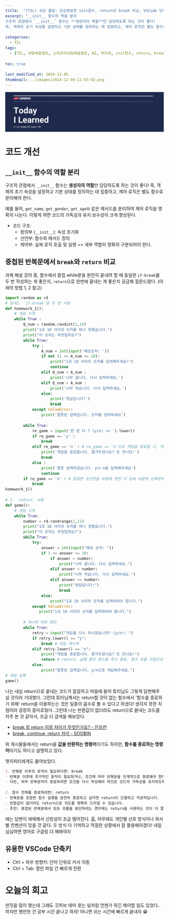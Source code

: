 ```yaml
---
title:  "(TIL) 코딩 꿀팁: 단순명료한 init함수, return과 break 비교, VSCode 단축키"
excerpt: "__init__ 함수의 역할 분리
구조적 관점에서 `__init__` 함수는 **생성자의 역할**만 담당하도록 하는 것이 좋다!
즉, 객체의 초기 속성을 설정하고 기본 상태를 정의하는 데 집중하고, 제어 로직은 별도 함수로 분리해야 한다."

categories:
  - TIL
tags:
  - [TIL, 내일배움캠프, 스파르타내일배움캠프, AI, 파이썬, init함수, return, break, VSCode, 단축키]

toc: true

last_modified_at: 2024-12-05
thumbnail: ../images/2024-12-04-11-03-02.png
---
```

![](/images/../images/2024-12-04-11-03-02.png)

# 코드 개선

## `__init__` 함수의 역할 분리
구조적 관점에서 `__init__` 함수는 **생성자의 역할**만 담당하도록 하는 것이 좋다!
즉, 객체의 초기 속성을 설정하고 기본 상태를 정의하는 데 집중하고, 제어 로직은 별도 함수로 분리해야 한다.

예를 들어, `get_name`, `get_gender`, `get_age와` 같은 메서드를 분리하여 제어 로직을 명확히 나눈다. 이렇게 하면 코드의 가독성과 유지 보수성이 크게 향상된다.

- 코드 구조:
    - 정의부 (`__init__`): 속성 초기화
    - 선언부: 함수와 메서드 정의
    - 제어부: 실제 로직 호출 및 실행
    => 세부 역할이 명확히 구분되어야 한다.



## 중첩된 반복문에서 `break`와 `return` 비교
과제 해설 강의 중, 함수에서 중첩 while문을 완전히 끝내려 할 때 동일한 `if-break`를 두 번 작성하는 게 좋은지, `return`으로 한번에 끝내는 게 좋은지 궁금해 질문드렸다. (아래의 방법 1, 2 참고)

```py
import random as rd
# 방식1. `if-break`문 두 번 사용
def homework_1():
    # 게임 시작                                                                                                               
    while True :                                                               
        Q_num = random.randint(1,10)                                           
        print("1과 10 사이의 숫자를 하나 정했습니다.")
        print("이 숫자는 무엇일까요?")
        while True:                                                            
            try :
                A_num = int(input('예상숫자: '))
                if not (1 <= A_num <= 10): 
                    print("1과 10 사이의 숫자를 입력해주세요!")
                    continue
                elif Q_num < A_num :                                
                    print('너무 큽니다. 다시 입력하세요.')  
                elif Q_num > A_num :                                    
                    print('너무 작습니다. 다시 입력하세요.')
                else:
                    print('정답입니다!')                             
                    break
            except ValueError:
                print('잘못된 입력입니다. 숫자를 입력하세요')

        while True:                                                         
            re_game = input('한 판 더 ? (y/n) >> ').lower()             
            if re_game == 'y' :                                           
                break
            elif re_game == 'n' : # re_game == 'n'으로 게임을 종료할 시, 여기서 한번 break를 걸어주고
                print('게임을 종료합니다. 즐거우셨나요? 또 만나요!')
                break
            else :                                                          
                print('잘못 입력하셨습니다. y나 n을 입력해주세요')
                continue
        if re_game == 'n' : # 동일한 조건문을 바깥에 한번 더 감싸 바깥의 반복문에 또 break를 걸어줌
            break
homework_1()

# 2. `return` 사용
def game():
    # 게임 시작
    while True:    
        number = rd.randrange(1,11)
        print("1과 10 사이의 숫자를 하나 정했습니다.")
        print("이 숫자는 무엇일까요?")
        while True:
            try:
                answer = int(input("예상 숫자: "))
                if 1 <= answer <= 10:
                    if answer > number:
                        print("너무 큽니다. 다시 입력하세요.")
                    elif answer < number:
                        print("너무 작습니다. 다시 입력하세요.")
                    elif answer == number:
                        print("정답입니다!")
                        break
                else:
                    print("1과 10 사이의 숫자를 입력하여야 합니다.")
            except ValueError:
               print("1과 10 사이의 숫자를 입력하여야 합니다.")
    
        # 재시작 여부 확인
        while True:
            retry = input("게임을 다시 하시겠습니까? (y/n): ")
            if retry.lower() == "y":
                break # 게임 재시작
            elif retry.lower() == "n":
                print("게임을 종료합니다. 즐거우셨나요? 또 만나요!")
                return # return: 실행 중인 함수를 즉시 종료. 함수 호출 지점으로 되돌아감
            else:
                print("잘못된 입력입니다. y/n으로 대답해주세요.")
# 게임 실행
game()

```
나는 내심 return으로 끝내는 코드가 깔끔하고 마음에 들어 튜터님도 그렇게 답변해주실 것이라 기대했다. 그런데 튜터님께서는 return할 것이 없는 함수에서 '함수를 종료하기 위해' return을 이용하는는 것은 일종의 꼼수로 볼 수 있다고 하셨다! 생각지 못한 지점이라 굉장히 흥미로웠다. 그런데 나는 반환값이 없더라도 return으로 끝내는 코드를 자주 본 것 같아서, 조금 더 검색을 해보았다.

- [break 랑 return 이랑 차이가 무엇인가요? - 인프런](https://www.inflearn.com/community/questions/747573/break-%EB%9E%91-return-%EC%9D%B4%EB%9E%91-%EC%B0%A8%EC%9D%B4%EA%B0%80-%EB%AC%B4%EC%97%87%EC%9D%B8%EA%B0%80%EC%9A%94?srsltid=AfmBOopLNuPzLUWxpiD0GskhZCL0r_jRIq2G9GRoFVMj-HH_Sqfq8kxp)
- [break, continue, return 차이 - SOOBIN](https://velog.io/@subin0214/break-continue-return-%EC%B0%A8%EC%9D%B4)

위 게시물들에서는 return을 **값을 반환하는 명령어**이기도 하지만, **함수를 종료하는 명령어**이기도 하다고 설명하고 있다.

챗지피티에게도 물어보았다.
```md
1. 반복문 이후의 로직이 필요하다면: break
- 반복문 이후에 추가적인 동작이 필요하거나, 조건에 따라 반복문을 단계적으로 종료해야 한다면 break를 사용하는 것이 적합합니다.
- 다만, 외부 반복문까지 종료하려면 조건을 다시 작성해야 하므로 코드의 가독성을 유지하도록 주석이나 구조적 설계를 신경 써야 합니다.

2. 함수 전체를 종료하려면: return
- 반복문을 포함한 함수 실행을 완전히 종료하고 싶다면 return이 간결하고 직관적입니다.
- 반환값이 없더라도 return으로 의도를 명확히 드러낼 수 있습니다.
- 추천: 중첩된 반복문에서 모든 흐름을 중단하려는 경우에는 return을 사용하는 것이 더 깔끔합니다.
```
얘는 답변이 애매해서 신빙성이 조금 떨어진다.
흠, 아무래도 개인별 선호 방식이나 회사별 컨벤션이 있을 것 같다. 두 방식 다 기억하고 적절한 상황에서 잘 활용해야겠다! 내일 심심하면 영어로 구글링 더 해봐야지

## 유용한 VSCode 단축키
- Ctrl + 좌우 방향키: 단어 단위로 커서 이동
- Ctrl + Tab: 열린 파일 간 빠르게 전환

# 오늘의 회고
딴짓을 많이 했는데 그래도 깃허브 테마 찾는 일처럼 언젠가 하긴 해야할 일도 있었다.. 하지만 웬만한 건 공부 시간 끝나고 하자! 아니면 쉬는 시간에 빠르게 끝내자 😁